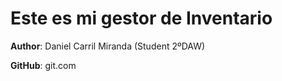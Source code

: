 # Este es mi gestor de Inventario

**Author**: Daniel Carril Miranda (Student 2ºDAW)

**GitHub**: git.com